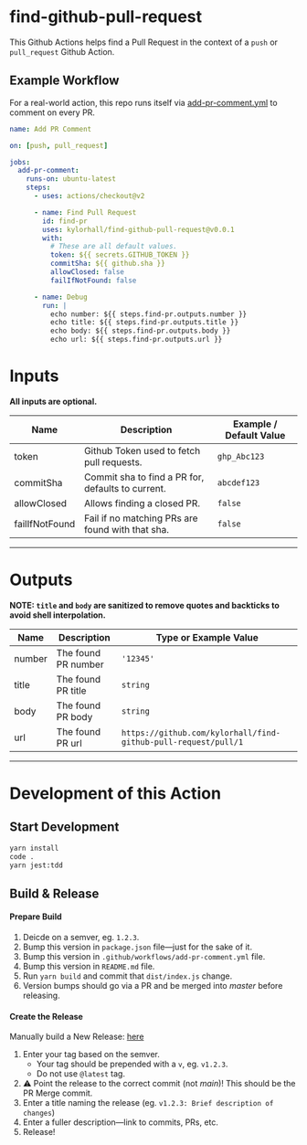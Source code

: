 # find-github-pull-request

This Github Actions helps find a Pull Request in the context of a `push` or `pull_request` Github Action.

## Example Workflow

For a real-world action, this repo runs itself via [add-pr-comment.yml](https://github.com/kylorhall/find-github-pull-request/blob/main/.github/workflows/add-pr-comment.yml) to comment on every PR.

```yaml
name: Add PR Comment

on: [push, pull_request]

jobs:
  add-pr-comment:
    runs-on: ubuntu-latest
    steps:
      - uses: actions/checkout@v2

      - name: Find Pull Request
        id: find-pr
        uses: kylorhall/find-github-pull-request@v0.0.1
        with:
          # These are all default values.
          token: ${{ secrets.GITHUB_TOKEN }}
          commitSha: ${{ github.sha }}
          allowClosed: false
          failIfNotFound: false

      - name: Debug
        run: |
          echo number: ${{ steps.find-pr.outputs.number }}
          echo title: ${{ steps.find-pr.outputs.title }}
          echo body: ${{ steps.find-pr.outputs.body }}
          echo url: ${{ steps.find-pr.outputs.url }}
```

# Inputs

**All inputs are optional.**

| Name           | Description                                       | Example / Default Value |
| -------------- | ------------------------------------------------- | ----------------------- |
| token          | Github Token used to fetch pull requests.         | `ghp_Abc123`            |
| commitSha      | Commit sha to find a PR for, defaults to current. | `abcdef123`             |
| allowClosed    | Allows finding a closed PR.                       | `false`                 |
| failIfNotFound | Fail if no matching PRs are found with that sha.  | `false`                 |

---

# Outputs

**NOTE: `title` and `body` are sanitized to remove quotes and backticks to avoid shell interpolation.**

| Name   | Description         | Type or Example Value                                          |
| ------ | ------------------- | -------------------------------------------------------------- |
| number | The found PR number | `'12345'`                                                      |
| title  | The found PR title  | `string`                                                       |
| body   | The found PR body   | `string`                                                       |
| url    | The found PR url    | `https://github.com/kylorhall/find-github-pull-request/pull/1` |

---

# Development of this Action

## Start Development

```bash
yarn install
code .
yarn jest:tdd
```

## Build & Release

#### Prepare Build

1. Deicde on a semver, eg. `1.2.3`.
2. Bump this version in `package.json` file—just for the sake of it.
3. Bump this version in `.github/workflows/add-pr-comment.yml` file.
4. Bump this version in `README.md` file.
5. Run `yarn build` and commit that `dist/index.js` change.
6. Version bumps should go via a PR and be merged into _master_ before releasing.

#### Create the Release

Manually build a New Release: [here](https://github.com/kylorhall/find-github-pull-request/releases/new)

1. Enter your tag based on the semver.
   - Your tag should be prepended with a `v`, eg. `v1.2.3`.
   - Do not use `@latest` tag.
2. :warning: Point the release to the correct commit (not _main_)! This should be the PR Merge commit.
3. Enter a title naming the release (eg. `v1.2.3: Brief description of changes`)
4. Enter a fuller description—link to commits, PRs, etc.
5. Release!
